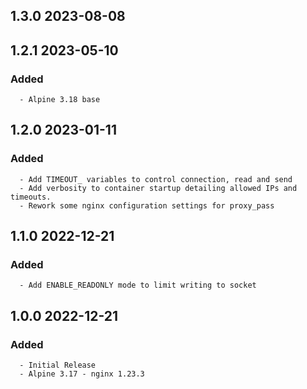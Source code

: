 ## 1.3.0 2023-08-08 <dave at tiredofit dot ca>

## 1.2.1 2023-05-10 <dave at tiredofit dot ca>

   ### Added
      - Alpine 3.18 base


## 1.2.0 2023-01-11 <dave at tiredofit dot ca>

   ### Added
      - Add TIMEOUT_ variables to control connection, read and send
      - Add verbosity to container startup detailing allowed IPs and timeouts.
      - Rework some nginx configuration settings for proxy_pass


## 1.1.0 2022-12-21 <dave at tiredofit dot ca>

   ### Added
      - Add ENABLE_READONLY mode to limit writing to socket


## 1.0.0 2022-12-21 <dave at tiredofit dot ca>

   ### Added
      - Initial Release
      - Alpine 3.17 - nginx 1.23.3


